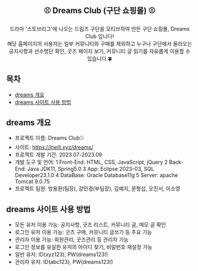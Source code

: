 <div align="center">
<h2>⚾ Dreams Club (구단 쇼핑몰) ⚾</h2>
드라마 '스토브리그'에 나오는 드림즈 구단을 모티브하여 만든 구단 쇼핑몰, Dreams Club 입니다!<br> 해당 홈페이지의 사용자는 일부 커뮤니티와 구매를 제외하고 누구나 구단에서 올라오는 공지사항과 선수명단 확인, 굿즈 페이지 보기, 커뮤니티 글 읽기를 자유롭게 이용할 수 있습니다.🍀
</div>

## 목차
  - [dreams 개요](#dreams-개요)
  - [dreams 사이트 사용 방법](#dreams-사이트-사용-방법)

## dreams 개요
  - 프로젝트 이름: Dreams Club⚾
  - 사이트: https://itwill.xyz/dreams/
  - 프로젝트 개발 기간: 2023.07-2023.09
  - 개발 도구 및 언어:
    1 Front-End: HTML, CSS, JavaScript, jQuery
    2 Back-End: Java JDK11, Spring5.0
    3 App: Eclipse 2023-03, SQL Developer23.1.0
    4 DataBase: Oracle Database11g
    5 Server: apache Tomcat 9.0.75
  - 프로젝트 팀원: 방용환(팀장), 강민경(부팀장), 김예지, 문형섭, 오진서, 이소영 

## dreams 사이트 사용 방법
 - 모든 유저 이용 가능: 공지사항, 굿즈 리스트, 커뮤니티 글, 메모 글 확인
 - 로그인 유저 이용 가능: 굿즈 구매, 커뮤니티 글쓰기 등 주요 기능
 - 관리자 이용 가능: 회원관리, 굿즈관리 등 관리자 기능
 - 로그인 정보를 유실한 유저의 아이디 찾기, 비밀번호 재설정 가능
 - 일반 유저: ID(xyz123), PW(dreams123!)
 - 관리자 유저: ID(abc123), PW(dreams123!)
